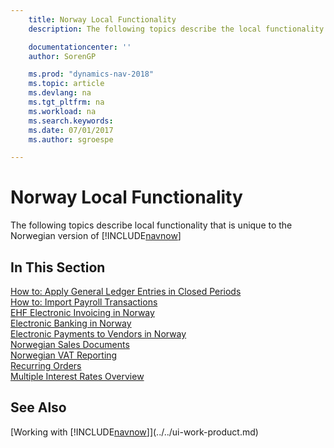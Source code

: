 ```yaml
---
    title: Norway Local Functionality
    description: The following topics describe the local functionality in the Norwegian version of [!INCLUDE[navnow](../../includes/navnow_md.md)].

    documentationcenter: ''
    author: SorenGP

    ms.prod: "dynamics-nav-2018"
    ms.topic: article
    ms.devlang: na
    ms.tgt_pltfrm: na
    ms.workload: na
    ms.search.keywords:
    ms.date: 07/01/2017
    ms.author: sgroespe

---
```

# Norway Local Functionality
The following topics describe local functionality that is unique to the Norwegian version of [!INCLUDE[navnow](../../includes/navnow_md.md)]  

## In This Section  
  [How to: Apply General Ledger Entries in Closed Periods](how-to-apply-general-ledger-entries-in-closed-periods.md)  
  [How to: Import Payroll Transactions](how-to-import-payroll-transactions.md)  
  [EHF Electronic Invoicing in Norway](ehf-electronic-invoicing-in-norway.md)  
  [Electronic Banking in Norway](electronic-banking-in-norway.md)  
  [Electronic Payments to Vendors in Norway](electronic-payments-to-vendors-in-norway.md)  
  [Norwegian Sales Documents](norwegian-sales-documents.md)  
  [Norwegian VAT Reporting](norwegian-vat-reporting.md)  
 [Recurring Orders](recurring-orders.md)  
  [Multiple Interest Rates Overview](multiple-interest-rates-overview.md)  

## See Also
[Working with [!INCLUDE[navnow](../../includes/navnow_md.md)]](../../ui-work-product.md)    
